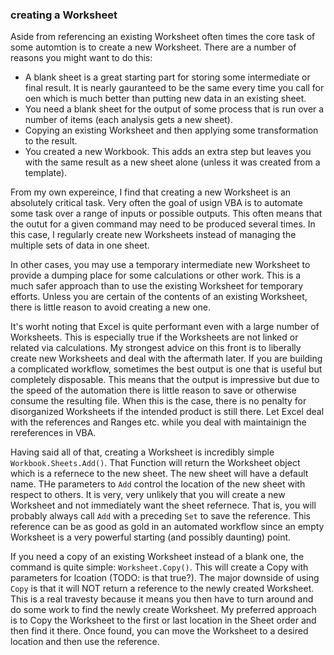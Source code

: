 ### creating a Worksheet

Aside from referencing an existing Worksheet often times the core task of some automtion is to create a new Worksheet.  There are a number of reasons you might want to do this:

* A blank sheet is a great starting part for storing some intermediate or final result.  It is nearly gauranteed to be the same every time you call for oen which is much better than putting new data in an existing sheet.
* You need a blank sheet for the output of some process that is run over a number of items (each analysis gets a new sheet).
* Copying an existing Worksheet and then applying some transformation to the result.
* You created a new Workbook.  This adds an extra step but leaves you with the same result as a new sheet alone (unless it was created from a template).

From my own expereince, I find that creating a new Worksheet is an absolutely critical task.  Very often the goal of usign VBA is to automate some task over a range of inputs or possible outputs.  This often means that the outut for a given command may need to be produced several times.  In this case, I regularly create new Worksheets instead of managing the multiple sets of data in one sheet.

In other cases, you may use a temporary intermediate new Worksheet to provide a dumping place for some calculations or other work.  This is a much safer approach than to use the existing Worksheet for temporary efforts.  Unless you are certain of the contents of an existing Worksheet, there is little reason to avoid creating a new one.

It's worht noting that Excel is quite performant even with a large number of Worksheets.  This is especially true if the Worksheets are not linked or related via calculations.  My strongest advice on this front is to liberally create new Worksheets and deal with the aftermath later.  If you are building a complicated workflow, sometimes the best output is one that is useful but completely disposable.  This means that the output is impressive but due to the speed of the automation there is little reason to save or otherwise consume the resulting file.  When this is the case, there is no penalty for disorganized Worksheets if the intended product is still there.  Let Excel deal with the references and Ranges etc. while you deal with maintainign the rereferences in VBA.

Having said all of that, creating a Worksheet is incredibly simple `Workbook.Sheets.Add()`.  That Function will return the Worksheet object which is a refernece to the new sheet.  The new sheet will have a default name.  THe parameters to `Add` control the location of the new sheet with respect to others.  It is very, very unlikely that you will create a new Worksheet and not immediately want the sheet refernece.  That is, you will probably always call `Add` with a preceding `Set` to save the reference.  This reference can be as good as gold in an automated workflow since an empty Worksheet is a very powerful starting (and possibly daunting) point.

If you need a copy of an existing Worksheet instead of a blank one, the command is quite simple: `Worksheet.Copy()`.  This will create a Copy with parameters for lcoation (TODO: is that true?). The major downside of using `Copy` is that it will NOT return a reference to the newly created Worksheet. This is a real travesty because it means you then have to turn around and do some work to find the newly create Worksheet.  My preferred approach is to Copy the Worksheet to the first or last location in the Sheet order and then find it there.  Once found, you can move the Worksheet to a desired location and then use the reference.
